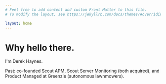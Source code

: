 ```yaml
---
# Feel free to add content and custom Front Matter to this file.
# To modify the layout, see https://jekyllrb.com/docs/themes/#overriding-theme-defaults

layout: home
---
```


# Why hello there.

I'm Derek Haynes.

Past: co-founded Scout APM, Scout Server Monitoring (both acquired), and Product Managed at Greenzie (autonomous lawnmowers).

